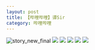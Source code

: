 ```yaml
---
layout: post
title: 【哔哩哔哩】谭Sir
category: 哔哩哔哩
---
```

![story_new_final](http://s5kw20fzf.hd-bkt.clouddn.com/img/story_new_final_0322.png)
![](http://s5kx63xd7.hd-bkt.clouddn.com/img/tan-220514-1.png)
![](http://s5kx63xd7.hd-bkt.clouddn.com/img/tan-220514-2.png)
![](http://s5kx63xd7.hd-bkt.clouddn.com/img/tan-220514-3.png)
![](http://s5kx63xd7.hd-bkt.clouddn.com/img/tan-220514-4.png)
![](http://s5kx63xd7.hd-bkt.clouddn.com/img/tan-220514-5.png)
  




